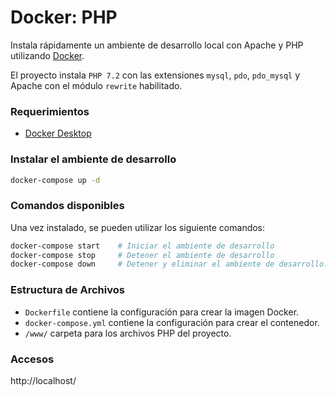 # Docker: PHP 

Instala rápidamente un ambiente de desarrollo local con Apache y PHP utilizando [Docker](https://www.docker.com). 

El proyecto instala `PHP 7.2` con las extensiones `mysql`, `pdo`, `pdo_mysql` y Apache con el módulo `rewrite` habilitado.

### Requerimientos

* [Docker Desktop](https://www.docker.com/products/docker-desktop)


### Instalar el ambiente de desarrollo

```zsh
docker-compose up -d
```

### Comandos disponibles

Una vez instalado, se pueden utilizar los siguiente comandos:

```zsh
docker-compose start    # Iniciar el ambiente de desarrollo
docker-compose stop     # Detener el ambiente de desarrollo
docker-compose down     # Detener y eliminar el ambiente de desarrollo.
```


### Estructura de Archivos

* `Dockerfile` contiene la configuración para crear la imagen Docker.
* `docker-compose.yml` contiene la configuración para crear el contenedor.
* `/www/` carpeta para los archivos PHP del proyecto.


### Accesos

http://localhost/


